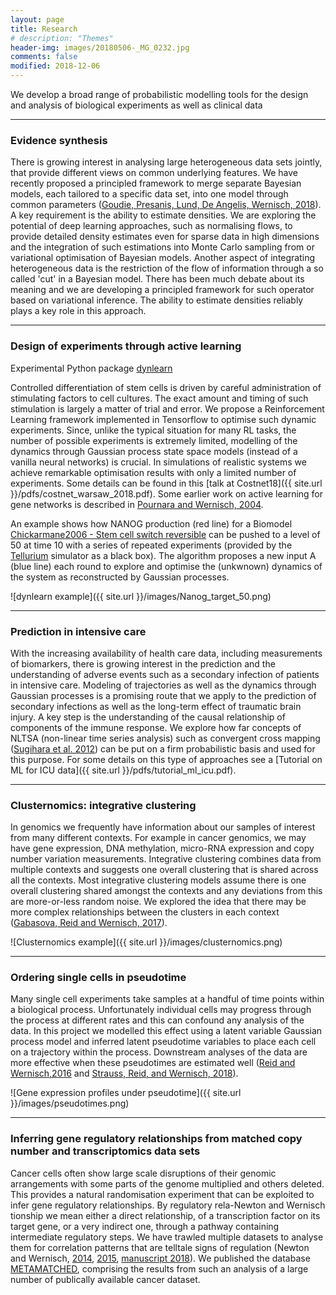 ```yaml
---
layout: page
title: Research
# description: "Themes"
header-img: images/20180506-_MG_0232.jpg
comments: false
modified: 2018-12-06
---
```



We develop a broad range of probabilistic modelling tools for the design and analysis of biological experiments as well as clinical data

------

### Evidence synthesis

There is growing interest in analysing large heterogeneous data sets jointly, that provide different views on common underlying features. We have recently proposed a principled framework to merge separate Bayesian models, each tailored to a specific data set, into one model through common parameters ([Goudie, Presanis, Lund, De Angelis, Wernisch, 2018](https://projecteuclid.org/euclid.ba/1523671251)). A key requirement is the ability to estimate densities. We are exploring the potential of deep learning approaches, such as normalising flows, to provide detailed density estimates even for sparse data in high dimensions and the integration of such estimations into Monte Carlo sampling from or variational optimisation of Bayesian models. Another aspect of integrating heterogeneous data is the restriction of the flow of information through a so called 'cut' in a Bayesian model. There has been much debate about its meaning and we are developing a principled framework for such operator based on variational inference. The ability to estimate densities reliably plays a key role in this approach.

------

### Design of experiments through active learning

Experimental Python package [dynlearn](https://github.com/lwernisch/dynlearn)

Controlled differentiation of stem cells is driven by careful administration of stimulating factors to cell cultures. The exact amount and timing of such stimulation is largely a matter of trial and error. We propose a Reinforcement Learning framework implemented in Tensorflow to optimise such dynamic experiments. Since, unlike the typical situation for many RL tasks, the number of possible experiments is extremely limited, modelling of the dynamics through Gaussian process state space models (instead of a vanilla neural networks) is crucial. In simulations of realistic systems we achieve remarkable optimisation results with only a limited number of experiments. Some details can be found in this [talk at Costnet18]({{ site.url }}/pdfs/costnet_warsaw_2018.pdf). Some earlier work on active learning for gene networks is described in [Pournara and Wernisch, 2004](https://academic.oup.com/bioinformatics/article/20/17/2934/185877).

An example shows how NANOG production (red line) for a Biomodel [Chickarmane2006 - Stem cell switch reversible](https://www.ebi.ac.uk/biomodels/BIOMD0000000203) can be pushed to a level of 50 at time 10 with a series of repeated experiments (provided by the [Tellurium](http://tellurium.analogmachine.org) simulator as a black box). The algorithm proposes a new input A (blue line) each round to explore and optimise the (unkwnown) dynamics of the system as reconstructed by Gaussian processes. 
    
![dynlearn example]({{ site.url }}/images/Nanog_target_50.png)

------

### Prediction in intensive care

With the increasing availability of health care data, including measurements of biomarkers, there is growing interest in the prediction and the understanding of adverse events such as a secondary infection of patients in intensive care. Modeling of trajectories as well as the dynamics through Gaussian processes is a promising route that we apply to the prediction of secondary infections as well as the long-term effect of traumatic brain injury. A key step is the understanding of the causal relationship of components of the immune response. We explore how far concepts of NLTSA (non-linear time series analysis) such as convergent cross mapping ([Sugihara et al. 2012](http://science.sciencemag.org/content/338/6106/496)) can be put on a firm probabilistic basis and used for this purpose.
For some details on this type of approaches see a [Tutorial on ML for ICU data]({{ site.url }}/pdfs/tutorial_ml_icu.pdf).

------

### Clusternomics: integrative clustering

In genomics we frequently have information about our samples of interest from
many different contexts. For example in cancer genomics, we may have gene
expression, DNA methylation, micro-RNA expression and copy number variation
measurements. Integrative clustering combines data from multiple contexts and
suggests one overall clustering that is shared across all the contexts. Most
integrative clustering models assume there is one overall clustering shared
amongst the contexts and any deviations from this are more-or-less random
noise. We explored the idea that there may be more complex relationships
between the clusters in each context ([Gabasova, Reid and Wernisch, 2017](http://journals.plos.org/ploscompbiol/article?id=10.1371/journal.pcbi.1005781)).

![Clusternomics example]({{ site.url }}/images/clusternomics.png)

------

### Ordering single cells in pseudotime

Many single cell experiments take samples at a handful of time points within a
biological process. Unfortunately individual cells may progress through the
process at different rates and this can confound any analysis of the data. In
this project we modelled this effect using a latent variable Gaussian process
model and inferred latent pseudotime variables to place each cell on a
trajectory within the process. Downstream analyses of the data are more
effective when these pseudotimes are estimated well ([Reid and Wernisch,2016](https://academic.oup.com/bioinformatics/article/32/19/2973/2196633) and [Strauss, Reid, and Wernisch, 2018](https://academic.oup.com/bioinformatics/advance-article/doi/10.1093/bioinformatics/bty664/5059496)).

![Gene expression profiles under pseudotime]({{ site.url }}/images/pseudotimes.png)

------

### Inferring gene regulatory relationships from matched copy number and transcriptomics data sets

Cancer cells often show large scale disruptions of their genomic arrangements with some parts of the genome multiplied and others deleted. This provides a natural randomisation experiment that can be exploited to infer gene regulatory relationships. By regulatory rela-Newton and Wernisch
tionship we mean either a direct relationship, of a transcription factor on its target gene, or a very indirect one, through a pathway containing intermediate regulatory steps. We have trawled multiple datasets to analyse them for correlation patterns that are telltale signs of regulation (Newton and Wernisch, [2014](https://journals.plos.org/plosone/article?id=10.1371/journal.pone.0105522), [2015](https://bmcgenomics.biomedcentral.com/articles/10.1186/s12864-015-2100-5), [manuscript 2018](http://sysbio.mrc-bsu.cam.ac.uk/METAMATCHED/nw.pdf)).  We published the database [METAMATCHED](http://sysbio.mrc-bsu.cam.ac.uk/METAMATCHED/), comprising the results from such an analysis of a large number of publically available cancer dataset. 



